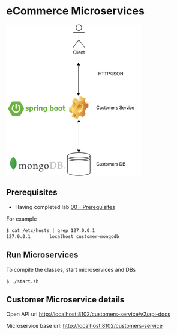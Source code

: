 # eCommerce Microservices

![](img/eCommerce.png)

## Prerequisites

- Having completed lab [00 - Prerequisites](../00-Prerequisites/README.md)

For example

```
$ cat /etc/hosts | grep 127.0.0.1
127.0.0.1       localhost customer-mongodb
```

## Run Microservices

To compile the classes, start microservices and DBs

```console
$ ./start.sh
```

## Customer Microservice details

Open API url [http://localhost:8102/customers-service/v2/api-docs](http://localhost:8102/customers-service/v2/api-docs)

Microservice base url: [http://localhost:8102/customers-service](http://localhost:8102/customers-service)
